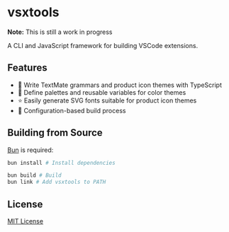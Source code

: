 # vsxtools

**Note:** This is still a work in progress

A CLI and JavaScript framework for building VSCode extensions.

## Features

- 📕 Write TextMate grammars and product icon themes with TypeScript
- 🎨 Define palettes and reusable variables for color themes
- ⭐ Easily generate SVG fonts suitable for product icon themes
- 🔧 Configuration-based build process

## Building from Source

[Bun](https://bun.sh) is required:

```bash
bun install # Install dependencies

bun build # Build
bun link # Add vsxtools to PATH
```

## License

[MIT License](./LICENSE)
